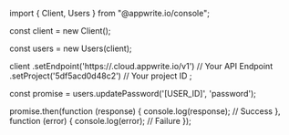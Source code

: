 import { Client, Users } from "@appwrite.io/console";

const client = new Client();

const users = new Users(client);

client
    .setEndpoint('https://<REGION>.cloud.appwrite.io/v1') // Your API Endpoint
    .setProject('5df5acd0d48c2') // Your project ID
;

const promise = users.updatePassword('[USER_ID]', 'password');

promise.then(function (response) {
    console.log(response); // Success
}, function (error) {
    console.log(error); // Failure
});